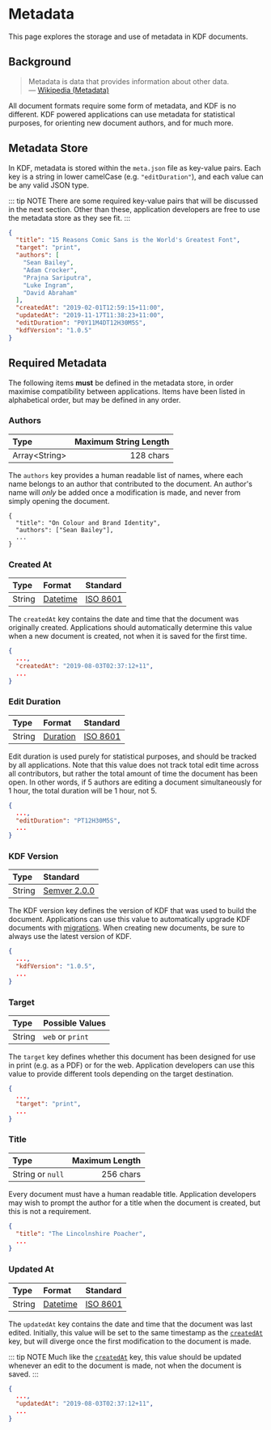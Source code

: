 # Metadata

This page explores the storage and use of metadata in KDF documents.


## Background

> Metadata is data that provides information about other data.  
> — [Wikipedia (Metadata)][1]

All document formats require some form of metadata, and KDF is no different.
KDF powered applications can use metadata for statistical purposes, for
orienting new document authors, and for much more.


## Metadata Store

In KDF, metadata is stored within the `meta.json` file as key-value pairs. Each
key is a string in lower camelCase (e.g. `"editDuration"`), and each value can
be any valid JSON type.

::: tip NOTE
There are some required key-value pairs that will be discussed in the next
section. Other than these, application developers are free to use the metadata
store as they see fit.
:::

```json
{
  "title": "15 Reasons Comic Sans is the World's Greatest Font",
  "target": "print",
  "authors": [
    "Sean Bailey",
    "Adam Crocker",
    "Prajna Sariputra",
    "Luke Ingram",
    "David Abraham"
  ],
  "createdAt": "2019-02-01T12:59:15+11:00",
  "updatedAt": "2019-11-17T11:38:23+11:00",
  "editDuration": "P0Y11M4DT12H30M5S",
  "kdfVersion": "1.0.5"
}
```


## Required Metadata

The following items **must** be defined in the metadata store, in order maximise
compatibility between applications. Items have been listed in alphabetical
order, but may be defined in any order.


### Authors

| Type                | Maximum String Length |
| :------------------ | --------------------: |
| Array&lt;String&gt; |             128 chars |

The `authors` key provides a human readable list of names, where each name
belongs to an author that contributed to the document. An author's name will
*only* be added once a modification is made, and never from simply opening the
document.

```json{3}
{
  "title": "On Colour and Brand Identity",
  "authors": ["Sean Bailey"],
  ...
}
```


### Created At

| Type   | Format        | Standard      |
| :----- | :------------ | :------------ |
| String | [Datetime][3] | [ISO 8601][2] |

The `createdAt` key contains the date and time that the document was originally
created. Applications should automatically determine this value when a new
document is created, not when it is saved for the first time.

```json
{
  ...,
  "createdAt": "2019-08-03T02:37:12+11",
  ...
}
```


### Edit Duration

| Type   | Format        | Standard      |
| :----- | :------------ | :------------ |
| String | [Duration][4] | [ISO 8601][2] |

Edit duration is used purely for statistical purposes, and should be tracked by
all applications. Note that this value does not track total edit time across all
contributors, but rather the total amount of time the document has been open. In
other words, if 5 authors are editing a document simultaneously for 1 hour,
the total duration will be 1 hour, not 5.

```json
{
  ...,
  "editDuration": "PT12H30M5S",
  ...
}
```


### KDF Version

| Type   | Standard    |
| :----- | :---------- |
| String | [Semver 2.0.0][5] |

The KDF version key defines the version of KDF that was used to build the
document. Applications can use this value to automatically upgrade KDF documents
with [migrations](/migrations). When creating new documents, be sure to always
use the latest version of KDF.

```json
{
  ...,
  "kdfVersion": "1.0.5",
  ...
}
```


### Target

| Type   | Possible Values  |
| :----- | :--------------- |
| String | `web` or `print` |

The `target` key defines whether this document has been designed for use in
print (e.g. as a PDF) or for the web. Application developers can use this value
to provide different tools depending on the target destination.

```json
{
  ...,
  "target": "print",
  ...
}
```


### Title

| Type             | Maximum Length |
| :--------------- | -------------: |
| String or `null` |      256 chars |

Every document must have a human readable title. Application developers may wish
to prompt the author for a title when the document is created, but this is not a
requirement.

```json
{
  "title": "The Lincolnshire Poacher",
  ...
}
```


### Updated At

| Type   | Format        | Standard      |
| :----- | :------------ | :------------ |
| String | [Datetime][3] | [ISO 8601][2] |

The `updatedAt` key contains the date and time that the document was last edited.
Initially, this value will be set to the same timestamp as the [`createdAt`][6]
key, but will diverge once the first modification to the document is made.

::: tip NOTE
Much like the [`createdAt`][6] key, this value should be updated whenever an
edit to the document is made, not when the document is saved.
:::

```json
{
  ...,
  "updatedAt": "2019-08-03T02:37:12+11",
  ...
}
```



[1]: https://en.m.wikipedia.org/wiki/Metadata
[2]: https://www.iso.org/iso-8601-date-and-time-format.html
[3]: https://en.wikipedia.org/wiki/ISO_8601#Combined_date_and_time_representations
[4]: https://en.wikipedia.org/wiki/ISO_8601#Durations
[5]: https://semver.org/
[6]: #created-at